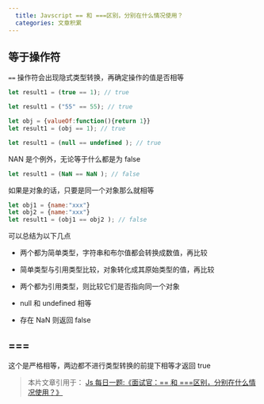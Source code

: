 ```yaml
---
  title: Javscript == 和 ===区别，分别在什么情况使用？
  categories: 文章积累
---
```


## 等于操作符

`==` 操作符会出现隐式类型转换，再确定操作的值是否相等

```js
let result1 = (true == 1); // true

let result1 = ("55" == 55); // true

let obj = {valueOf:function(){return 1}}
let result1 = (obj == 1); // true

let result1 = (null == undefined ); // true
```

NAN 是个例外，无论等于什么都是为 false

```js
let result1 = (NaN == NaN ); // false
```

如果是对象的话，只要是同一个对象那么就相等

```js
let obj1 = {name:"xxx"}
let obj2 = {name:"xxx"}
let result1 = (obj1 == obj2 ); // false
```

可以总结为以下几点

* 两个都为简单类型，字符串和布尔值都会转换成数值，再比较

* 简单类型与引用类型比较，对象转化成其原始类型的值，再比较

* 两个都为引用类型，则比较它们是否指向同一个对象

* null 和 undefined 相等

* 存在 NaN 则返回 false

## ===

这个是严格相等，两边都不进行类型转换的前提下相等才返回 true



> 本片文章引用于：
> [Js 每日一题:《面试官：== 和 ===区别，分别在什么情况使用？》](https://mp.weixin.qq.com/s?__biz=MzU1OTgxNDQ1Nw==&mid=2247485636&idx=1&sn=6e74b10bb37d668c29ba94875e878ab2&chksm=fc10ca92cb6743841f718fdcba9f816cd40db17d2c52b7697473f11064509ed8b7b881181838&scene=21#wechat_redirect)
>
